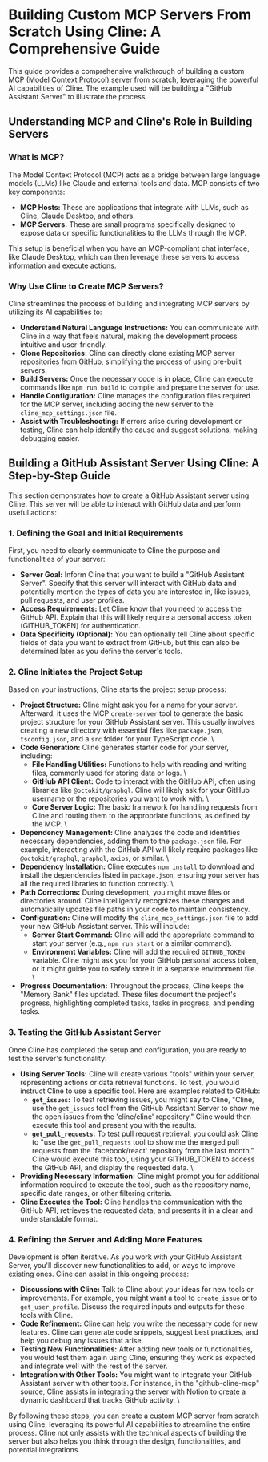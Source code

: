 # Building Custom MCP Servers From Scratch Using Cline: A Comprehensive Guide

This guide provides a comprehensive walkthrough of building a custom MCP (Model Context Protocol) server from scratch, leveraging the powerful AI capabilities of Cline. The example used will be building a "GitHub Assistant Server" to illustrate the process.

## Understanding MCP and Cline's Role in Building Servers

### What is MCP?

The Model Context Protocol (MCP) acts as a bridge between large language models (LLMs) like Claude and external tools and data. MCP consists of two key components:

-   **MCP Hosts:** These are applications that integrate with LLMs, such as Cline, Claude Desktop, and others.
-   **MCP Servers:** These are small programs specifically designed to expose data or specific functionalities to the LLMs through the MCP.

This setup is beneficial when you have an MCP-compliant chat interface, like Claude Desktop, which can then leverage these servers to access information and execute actions.

### Why Use Cline to Create MCP Servers?

Cline streamlines the process of building and integrating MCP servers by utilizing its AI capabilities to:

-   **Understand Natural Language Instructions:** You can communicate with Cline in a way that feels natural, making the development process intuitive and user-friendly.
-   **Clone Repositories:** Cline can directly clone existing MCP server repositories from GitHub, simplifying the process of using pre-built servers.
-   **Build Servers:** Once the necessary code is in place, Cline can execute commands like `npm run build` to compile and prepare the server for use.
-   **Handle Configuration:** Cline manages the configuration files required for the MCP server, including adding the new server to the `cline_mcp_settings.json` file.
-   **Assist with Troubleshooting:** If errors arise during development or testing, Cline can help identify the cause and suggest solutions, making debugging easier.

## Building a GitHub Assistant Server Using Cline: A Step-by-Step Guide

This section demonstrates how to create a GitHub Assistant server using Cline. This server will be able to interact with GitHub data and perform useful actions:

### 1. Defining the Goal and Initial Requirements

First, you need to clearly communicate to Cline the purpose and functionalities of your server:

-   **Server Goal:** Inform Cline that you want to build a "GitHub Assistant Server". Specify that this server will interact with GitHub data and potentially mention the types of data you are interested in, like issues, pull requests, and user profiles.
-   **Access Requirements:** Let Cline know that you need to access the GitHub API. Explain that this will likely require a personal access token (GITHUB_TOKEN) for authentication.
-   **Data Specificity (Optional):** You can optionally tell Cline about specific fields of data you want to extract from GitHub, but this can also be determined later as you define the server's tools.

### 2. Cline Initiates the Project Setup

Based on your instructions, Cline starts the project setup process:

-   **Project Structure:** Cline might ask you for a name for your server. Afterward, it uses the MCP `create-server` tool to generate the basic project structure for your GitHub Assistant server. This usually involves creating a new directory with essential files like `package.json`, `tsconfig.json`, and a `src` folder for your TypeScript code. \
-   **Code Generation:** Cline generates starter code for your server, including:
    -   **File Handling Utilities:** Functions to help with reading and writing files, commonly used for storing data or logs. \
    -   **GitHub API Client:** Code to interact with the GitHub API, often using libraries like `@octokit/graphql`. Cline will likely ask for your GitHub username or the repositories you want to work with. \
    -   **Core Server Logic:** The basic framework for handling requests from Cline and routing them to the appropriate functions, as defined by the MCP. \
-   **Dependency Management:** Cline analyzes the code and identifies necessary dependencies, adding them to the `package.json` file. For example, interacting with the GitHub API will likely require packages like `@octokit/graphql`, `graphql`, `axios`, or similar. \
-   **Dependency Installation:** Cline executes `npm install` to download and install the dependencies listed in `package.json`, ensuring your server has all the required libraries to function correctly. \
-   **Path Corrections:** During development, you might move files or directories around. Cline intelligently recognizes these changes and automatically updates file paths in your code to maintain consistency.
-   **Configuration:** Cline will modify the `cline_mcp_settings.json` file to add your new GitHub Assistant server. This will include:
    -   **Server Start Command:** Cline will add the appropriate command to start your server (e.g., `npm run start` or a similar command).
    -   **Environment Variables:** Cline will add the required `GITHUB_TOKEN` variable. Cline might ask you for your GitHub personal access token, or it might guide you to safely store it in a separate environment file. \
-   **Progress Documentation:** Throughout the process, Cline keeps the "Memory Bank" files updated. These files document the project's progress, highlighting completed tasks, tasks in progress, and pending tasks.

### 3. Testing the GitHub Assistant Server

Once Cline has completed the setup and configuration, you are ready to test the server's functionality:

-   **Using Server Tools:** Cline will create various "tools" within your server, representing actions or data retrieval functions. To test, you would instruct Cline to use a specific tool. Here are examples related to GitHub:
    -   **`get_issues`:** To test retrieving issues, you might say to Cline, "Cline, use the `get_issues` tool from the GitHub Assistant Server to show me the open issues from the 'cline/cline' repository." Cline would then execute this tool and present you with the results.
    -   **`get_pull_requests`:** To test pull request retrieval, you could ask Cline to "use the `get_pull_requests` tool to show me the merged pull requests from the 'facebook/react' repository from the last month." Cline would execute this tool, using your GITHUB_TOKEN to access the GitHub API, and display the requested data. \
-   **Providing Necessary Information:** Cline might prompt you for additional information required to execute the tool, such as the repository name, specific date ranges, or other filtering criteria.
-   **Cline Executes the Tool:** Cline handles the communication with the GitHub API, retrieves the requested data, and presents it in a clear and understandable format.

### 4. Refining the Server and Adding More Features

Development is often iterative. As you work with your GitHub Assistant Server, you'll discover new functionalities to add, or ways to improve existing ones. Cline can assist in this ongoing process:

-   **Discussions with Cline:** Talk to Cline about your ideas for new tools or improvements. For example, you might want a tool to `create_issue` or to `get_user_profile`. Discuss the required inputs and outputs for these tools with Cline.
-   **Code Refinement:** Cline can help you write the necessary code for new features. Cline can generate code snippets, suggest best practices, and help you debug any issues that arise.
-   **Testing New Functionalities:** After adding new tools or functionalities, you would test them again using Cline, ensuring they work as expected and integrate well with the rest of the server.
-   **Integration with Other Tools:** You might want to integrate your GitHub Assistant server with other tools. For instance, in the "github-cline-mcp" source, Cline assists in integrating the server with Notion to create a dynamic dashboard that tracks GitHub activity. \

By following these steps, you can create a custom MCP server from scratch using Cline, leveraging its powerful AI capabilities to streamline the entire process. Cline not only assists with the technical aspects of building the server but also helps you think through the design, functionalities, and potential integrations.
